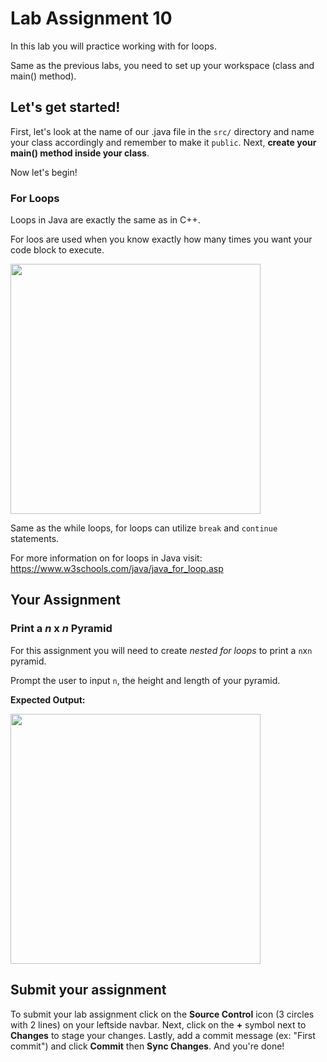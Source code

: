 # Lab Assignment 10

In this lab you will practice working with for loops.

Same as the previous labs, you need to set up your workspace (class and main() method).

## Let's get started!

First, let's look at the name of our .java file in the `src/` directory and name your class accordingly and remember to make it `public`. Next, **create your main() method inside your class**.

Now let's begin!

### For Loops

Loops in Java are exactly the same as in C++.

For loos are used when you know exactly how many times you want your code block to execute.

<img src="img/for-loop.png" width="400px">

Same as the while loops, for loops can utilize `break` and `continue` statements.

For more information on for loops in Java visit: https://www.w3schools.com/java/java_for_loop.asp

## Your Assignment

### Print a *n* x *n* Pyramid

For this assignment you will need to create *nested for loops* to print a `n`x`n` pyramid.

Prompt the user to input `n`, the height and length of your pyramid.

**Expected Output:**

<img src="img/expected-output.png" width="400px">

## Submit your assignment

To submit your lab assignment click on the **Source Control** icon (3 circles with 2 lines) on your leftside navbar. Next, click on the **+** symbol next to **Changes** to stage your changes. Lastly, add a commit message (ex: "First commit") and click **Commit** then **Sync Changes**. And you're done!